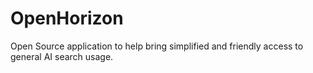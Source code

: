 # OpenHorizon
Open Source application to help bring simplified and friendly access to general AI search usage.
